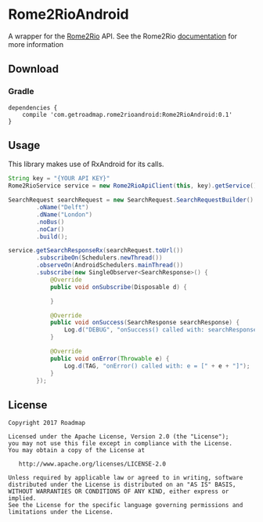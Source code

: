 # Rome2RioAndroid
A wrapper for the [Rome2Rio](https://www.rome2rio.com/) API. See the Rome2Rio [documentation](https://www.rome2rio.com/documentation/1-4/search/) for more information


## Download
### Gradle
```
dependencies {
    compile 'com.getroadmap.rome2rioandroid:Rome2RioAndroid:0.1'
}
```

## Usage

This library makes use of RxAndroid for its calls.

```java
String key = "{YOUR API KEY}"
Rome2RioService service = new Rome2RioApiClient(this, key).getService();

SearchRequest searchRequest = new SearchRequest.SearchRequestBuilder()
        .oName("Delft")
        .dName("London")
        .noBus()
        .noCar()
        .build();

service.getSearchResponseRx(searchRequest.toUrl())
        .subscribeOn(Schedulers.newThread())
        .observeOn(AndroidSchedulers.mainThread())
        .subscribe(new SingleObserver<SearchResponse>() {
            @Override
            public void onSubscribe(Disposable d) {

            }

            @Override
            public void onSuccess(SearchResponse searchResponse) {
                Log.d("DEBUG", "onSuccess() called with: searchResponse = [" + searchResponse.toString + "]");
            }

            @Override
            public void onError(Throwable e) {
                Log.d(TAG, "onError() called with: e = [" + e + "]");
            }
        });
```
## License

    Copyright 2017 Roadmap
    
    Licensed under the Apache License, Version 2.0 (the "License");
    you may not use this file except in compliance with the License.
    You may obtain a copy of the License at

       http://www.apache.org/licenses/LICENSE-2.0

    Unless required by applicable law or agreed to in writing, software
    distributed under the License is distributed on an "AS IS" BASIS,
    WITHOUT WARRANTIES OR CONDITIONS OF ANY KIND, either express or implied.
    See the License for the specific language governing permissions and
    limitations under the License.
